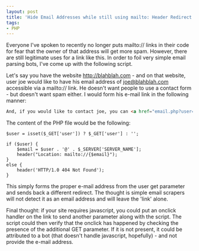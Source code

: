 ```yaml
---
layout: post
title: 'Hide Email Addresses while still using mailto: Header Redirect'
tags:
- PHP
---
```


Everyone I've spoken to recently no longer puts mailto:// links in their code for fear that the owner of that address will get more spam.  However, there are still legitimate uses for a link like this.  In order to foil very simple email parsing bots, I've come up with the following script.

Let's say you have the website http://blahblah.com - and on that website, user joe would like to have his email address of joe@blahblah.com accessible via a mailto:// link.  He doesn't want people to use a contact form - but doesn't want spam either.  I would form his e-mail link in the following manner:

```html
And, if you would like to contact joe, you can <a href="email.php?user=joe">email joe</a> directly.
```


The content of the PHP file would be the following:

    
```php?start_inline=1
$user = isset($_GET['user']) ? $_GET['user'] : '';

if ($user) {
    $email = $user . '@' . $_SERVER['SERVER_NAME'];
    header("Location: mailto://{$email}");
}
else {
    header('HTTP/1.0 404 Not Found');
}
```


This simply forms the proper e-mail address from the user get parameter and sends back a different redirect.  The thought is simple email scrapers will not detect it as an email address and will leave the 'link' alone.

Final thought: if your site requires javascript, you could put an onclick handler on the link to send another parameter along with the script.  The script could then verify that the onclick has happened by checking the presence of the additional GET parameter.  If it is not present, it could be attributed to a bot (that doesn't handle javascript, hopefully) - and not provide the e-mail address.

